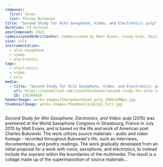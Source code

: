 ```yaml
---
composer:
  first: Jason
  last: Thorpe Buchanan
title: "Second Study for Alto Saxophone, Video, and Electronics: pulp"
duration: 14 minutes
yearComposed: 2015
commissionedOrWrittenFor: Commissioned by Matt Evans, Casey Grev, Emily Loboda, Marta Tiesenga, & Sean Fredenburg
size: solo
instrumentation:
  - alto saxophone
  - video
  - electronics
tags:
  - electronics
  - video
  - solo
media:
  - title: "Second Study for Alto Saxophone, Video, and Electronics: pulp (2015) by Jason Thorpe Buchanan"
    url: https://soundcloud.com/jasontbuchanan/second-study-for-alto-saxophone-video-electronics-pulp
    ID: 235369830
headerImage: works-images/thorpebuchanan_pulp_1000x500px.jpg
thumbnailImage: works-images/thumbnails/pulp1_full.jpg
---
```


<em>Second Study for Alto Saxophone, Electronics, and Video: pulp</em> (2015) was premiered at the World Saxophone Congress in Strasbourg, France in July 2015 by Matt Evans, and is based on the life and work of American poet Charles Bukowski. The work utilizes source materials - audio and video footage - recorded throughout Bukowski's life, such as interviews, documentaries, and poetry readings. The work gradually developed from an initial proposal for a work with voice, saxophone, and electronics, to instead include the soprano within the boundaries of the multimedia. The result is a collage made up of the superimposition of source materials...
